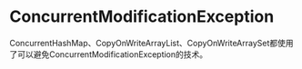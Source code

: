 # ConcurrentModificationException

ConcurrentHashMap、CopyOnWriteArrayList、CopyOnWriteArraySet都使用了可以避免ConcurrentModificationException的技术。